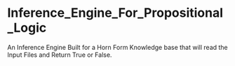 # Inference_Engine_For_Propositional_Logic
An Inference Engine Built for a Horn Form Knowledge base that will read the Input Files and Return True or False. 
